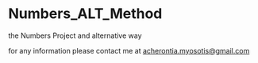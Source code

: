 # Numbers_ALT_Method
the Numbers Project and alternative way


for any information 
please contact me 
at 
acherontia.myosotis@gmail.com
